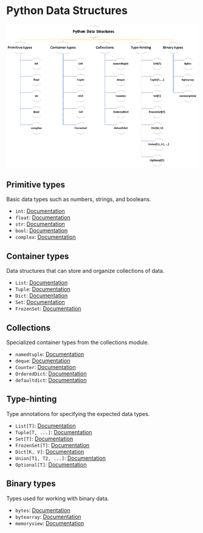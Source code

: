 # Python Data Structures

![types](types.gif)

## Primitive types

Basic data types such as numbers, strings, and booleans.

- `int`: [Documentation](https://docs.python.org/3/library/stdtypes.html#numeric-types-int-float-complex)
- `float`: [Documentation](https://docs.python.org/3/library/stdtypes.html#numeric-types-int-float-complex)
- `str`: [Documentation](https://docs.python.org/3/library/stdtypes.html#text-sequence-type-str)
- `bool`: [Documentation](https://docs.python.org/3/library/stdtypes.html#boolean-values)
- `complex`: [Documentation](https://docs.python.org/3/library/stdtypes.html#numeric-types-int-float-complex)

## Container types

Data structures that can store and organize collections of data.

- `List`: [Documentation](https://docs.python.org/3/library/stdtypes.html#list)
- `Tuple`: [Documentation](https://docs.python.org/3/library/stdtypes.html#tuple)
- `Dict`: [Documentation](https://docs.python.org/3/library/stdtypes.html#dict)
- `Set`: [Documentation](https://docs.python.org/3/library/stdtypes.html#set)
- `FrozenSet`: [Documentation](https://docs.python.org/3/library/stdtypes.html#frozenset)

## Collections

Specialized container types from the collections module.

- `namedtuple`: [Documentation](https://docs.python.org/3/library/collections.html#collections.namedtuple)
- `deque`: [Documentation](https://docs.python.org/3/library/collections.html#collections.deque)
- `Counter`: [Documentation](https://docs.python.org/3/library/collections.html#collections.Counter)
- `OrderedDict`: [Documentation](https://docs.python.org/3/library/collections.html#collections.OrderedDict)
- `defaultdict`: [Documentation](https://docs.python.org/3/library/collections.html#collections.defaultdict)

## Type-hinting

Type annotations for specifying the expected data types.

- `List[T]`: [Documentation](https://docs.python.org/3/library/typing.html#typing.List)
- `Tuple[T, ...]`: [Documentation](https://docs.python.org/3/library/typing.html#typing.Tuple)
- `Set[T]`: [Documentation](https://docs.python.org/3/library/typing.html#typing.Set)
- `FrozenSet[T]`: [Documentation](https://docs.python.org/3/library/typing.html#typing.FrozenSet)
- `Dict[K, V]`: [Documentation](https://docs.python.org/3/library/typing.html#typing.Dict)
- `Union[T1, T2, ...]`: [Documentation](https://docs.python.org/3/library/typing.html#typing.Union)
- `Optional[T]`: [Documentation](https://docs.python.org/3/library/typing.html#typing.Optional)

## Binary types

Types used for working with binary data.

- `bytes`: [Documentation](https://docs.python.org/3/library/stdtypes.html#bytes)
- `bytearray`: [Documentation](https://docs.python.org/3/library/stdtypes.html#bytearray)
- `memoryview`: [Documentation](https://docs.python.org/3/library/stdtypes.html#memoryview)
